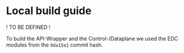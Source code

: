 # Local build guide

! TO BE DEFINED !

To build the API-Wrapper and the Control-/Dataplane we used the EDC modules from the `0da15e1` commit hash. 
